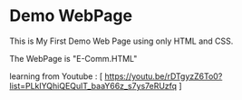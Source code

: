 # Demo WebPage


This is My First Demo Web Page using only HTML and CSS.

The WebPage is "E-Comm.HTML"

learning from  Youtube : [ https://youtu.be/rDTgyzZ6To0?list=PLkIYQhiQEQulT_baaY66z_s7ys7eRUzfq ]

